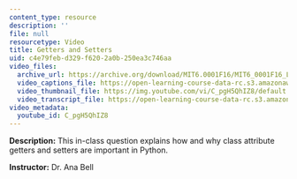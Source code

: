 ```yaml
---
content_type: resource
description: ''
file: null
resourcetype: Video
title: Getters and Setters
uid: c4e79feb-d329-f620-2a0b-250ea3c746aa
video_files:
  archive_url: https://archive.org/download/MIT6.0001F16/MIT6_0001F16_Lecture_09_exercise_01_300k.mp4
  video_captions_file: https://open-learning-course-data-rc.s3.amazonaws.com/6-0001-introduction-to-computer-science-and-programming-in-python-fall-2016/3c256ee9708253e7a7479f38229c8276_C_pgH5QhIZ8.vtt
  video_thumbnail_file: https://img.youtube.com/vi/C_pgH5QhIZ8/default.jpg
  video_transcript_file: https://open-learning-course-data-rc.s3.amazonaws.com/6-0001-introduction-to-computer-science-and-programming-in-python-fall-2016/6208f7b5a17dc17a4205347ea23457bd_C_pgH5QhIZ8.pdf
video_metadata:
  youtube_id: C_pgH5QhIZ8
---
```


**Description:** This in-class question explains how and why class attribute getters and setters are important in Python.

**Instructor:** Dr. Ana Bell
